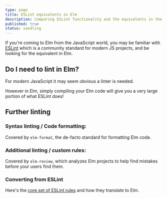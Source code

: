 ```yaml
---
type: page
title: ESLint equivalents in Elm
description: Comparing ESLint functionality and the equivalents in the Elm ecosystem
published: true
status: seedling
---
```



If you're coming to Elm from the JavaScript world, you may be familiar with [ESLint](https://eslint.org/) which is a community standard for modern JS projects, and be looking for the equivalent in Elm.

## Do I need to lint in Elm?

For modern JavaScript it may seem obvious a linter is needed.

However in Elm, simply compiling your Elm code will give you a very large portion of what ESLint does!


## Further linting

### Syntax linting / Code formatting:

Covered by `elm-format`, the de-facto standard for formatting Elm code.


### Additional linting / custom rules:

Covered by `elm-review`, which analyzes Elm projects to help find mistakes before your users find them.


### Converting from ESLint

Here's the [core set of ESLint rules](https://eslint.org/docs/rules/) and how they translate to Elm.

<eslint-compare-elm></eslint-compare-elm>
